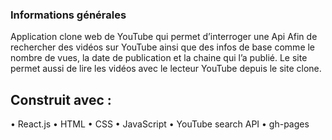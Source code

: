 ### Informations générales
Application clone web de YouTube qui permet d’interroger une Api Afin de rechercher des vidéos sur YouTube ainsi que des infos de base comme le nombre de vues, la date de publication et la chaine qui l’a publié. Le site permet aussi de lire les vidéos avec le lecteur YouTube depuis le site clone.

## Construit avec :

•	React.js
•	HTML
•	CSS
•	JavaScript
•	YouTube search API
•	gh-pages
